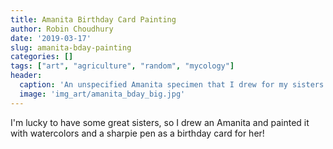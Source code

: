 ```yaml
---
title: Amanita Birthday Card Painting
author: Robin Choudhury
date: '2019-03-17'
slug: amanita-bday-painting
categories: []
tags: ["art", "agriculture", "random", "mycology"]
header:
  caption: 'An unspecified Amanita specimen that I drew for my sisters birthday card.'
  image: 'img_art/amanita_bday_big.jpg'
---
```


I'm lucky to have some great sisters, so I drew an Amanita and painted it with watercolors and a sharpie pen as a birthday card for her!